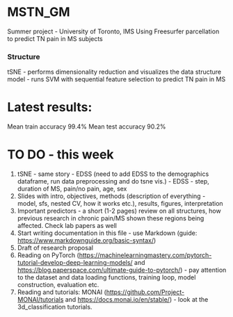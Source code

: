 # MSTN_GM

Summer project - University of Toronto, IMS
Using Freesurfer parcellation to predict TN pain in MS subjects

### Structure
tSNE - performs dimensionality reduction and visualizes the data structure
model - runs SVM with sequential feature selection to predict TN pain in MS

# Latest results:
Mean train accuracy 99.4%
Mean test accuracy 90.2%


# TO DO - this week


1) tSNE - same story - EDSS (need to add EDSS to the demographics dataframe, run data preprocessing and do tsne vis.) - EDSS - step, duration of MS, pain/no pain, age, sex
2) Slides with intro, objectives, methods (description of everything - model, sfs, nested CV, how it works etc.), results, figures, interpretation
3) Important predictors - a short (1-2 pages) review on all structures, how previous research in chronic pain/MS shown these regions being affected. Check lab papers as well
4) Start writing documentation in this file - use Markdown (guide: https://www.markdownguide.org/basic-syntax/)
5) Draft of research proposal
6) Reading on PyTorch (https://machinelearningmastery.com/pytorch-tutorial-develop-deep-learning-models/ and https://blog.paperspace.com/ultimate-guide-to-pytorch/) - pay attention to the dataset and data loading functions, training loop, model construction, evaluation etc. 
7) Reading and tutorials: MONAI (https://github.com/Project-MONAI/tutorials and https://docs.monai.io/en/stable/) - look at the 3d_classification tutorials.
